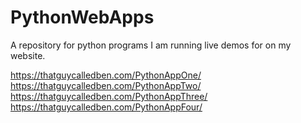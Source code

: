 # PythonWebApps
A repository for python programs I am running live demos for on my website.

https://thatguycalledben.com/PythonAppOne/
https://thatguycalledben.com/PythonAppTwo/
https://thatguycalledben.com/PythonAppThree/
https://thatguycalledben.com/PythonAppFour/
